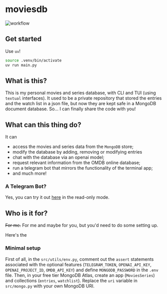 # moviesdb
![workflow](https://github.com/rayannott/moviesdb/actions/workflows/ci.yml/badge.svg)

## Get started
Use `uv`!

```sh
source .venv/bin/activate
uv run main.py
```

## What is this?
This is my personal movies and series database, with CLI and TUI (using `textual` interfaces). It used to be a private repository that stored the entries and the watch list in a json file, but now they are kept safe in a MongoDB document database. So... I can finally share the code with you!

## What can this thing do?
It can
- access the movies and series data from the `MongoDB` store;
- modify the database by adding, removing or modifying entries
- chat with the database via an openai model;
- request relevant information from the OMDB online database;
- run a telegram bot that mirrors the functionality of the terminal app;
- and much more!

### A Telegram Bot?
Yes, you can try it out [here](https://t.me/mymoviesdbbot) in the read-only mode.

## Who is it for?
<s>For me.</s> For me and maybe for you, but you'd need to do some setting up.

Here's the
### Minimal setup

First of all, in the `src/utils/env.py`, comment out the `assert` statements associated with the optional features (`TELEGRAM_TOKEN`, `OPENAI_API_KEY`, `OPENAI_PROJECT_ID`, `OMDB_API_KEY`) and define `MONGODB_PASSWORD` in the `.env` file. Then, in your free tier MongoDB Atlas, create an app (`MoviesSeries`) and collections (`entries`, `watchlist`). Replace the `uri` variable in `src/mongo.py` with your own MongoDB URI.
